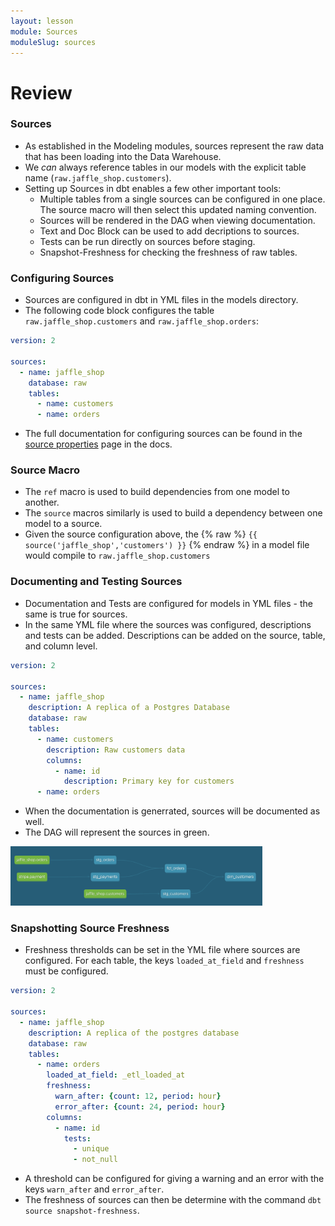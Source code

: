 ```yaml
---
layout: lesson
module: Sources
moduleSlug: sources
---
```


# Review

### Sources
* As established in the Modeling modules, sources represent the raw data that has been loading into the Data Warehouse.
* We *can* always reference tables in our models with the explicit table name (`raw.jaffle_shop.customers`).
* Setting up Sources in dbt enables a few other important tools:
    * Multiple tables from a single sources can be configured in one place.  The source macro will then select this updated naming convention.
    * Sources will be rendered in the DAG when viewing documentation.
    * Text and Doc Block can be used to add decriptions to sources.
    * Tests can be run directly on sources before staging.
    * Snapshot-Freshness for checking the freshness of raw tables.

### Configuring Sources
* Sources are configured in dbt in YML files in the models directory.
* The following code block configures the table `raw.jaffle_shop.customers` and `raw.jaffle_shop.orders`:

```yml
version: 2

sources:
  - name: jaffle_shop
    database: raw
    tables:
      - name: customers
      - name: orders
```

* The full documentation for configuring sources can be found in the [source properties](https://docs.getdbt.com/reference/source-properties) page in the docs.

### Source Macro
* The `ref` macro is used to build dependencies from one model to another.
* The `source` macros similarly is used to build a dependency between one model to a source.
* Given the source configuration above, the {% raw %} `{{ source('jaffle_shop','customers') }}` {% endraw %} in a model file would compile to `raw.jaffle_shop.customers`

### Documenting and Testing Sources
* Documentation and Tests are configured for models in YML files - the same is true for sources.
* In the same YML file where the sources was configured, descriptions and tests can be added.  Descriptions can be added on the source, table, and column level.

```yml
version: 2

sources:
  - name: jaffle_shop
    description: A replica of a Postgres Database
    database: raw
    tables:
      - name: customers
        description: Raw customers data
        columns:
          - name: id
            description: Primary key for customers
      - name: orders
```
* When the documentation is generrated, sources will be documented as well.
* The DAG will represent the sources in green.

<img src="/ui/img/ondemand/DAG_sources.png" style="width: 80%; margin: auto">

### Snapshotting Source Freshness
* Freshness thresholds can be set in the YML file where sources are configured.  For each table, the keys `loaded_at_field` and `freshness` must be configured.

```yml
version: 2

sources:
  - name: jaffle_shop
    description: A replica of the postgres database
    database: raw
    tables:
      - name: orders
        loaded_at_field: _etl_loaded_at
        freshness:
          warn_after: {count: 12, period: hour}
          error_after: {count: 24, period: hour}
        columns:
          - name: id
            tests:
              - unique
              - not_null
```

* A threshold can be configured for giving a warning and an error with the keys `warn_after` and `error_after`.
* The freshness of sources can then be determine with the command `dbt source snapshot-freshness`.